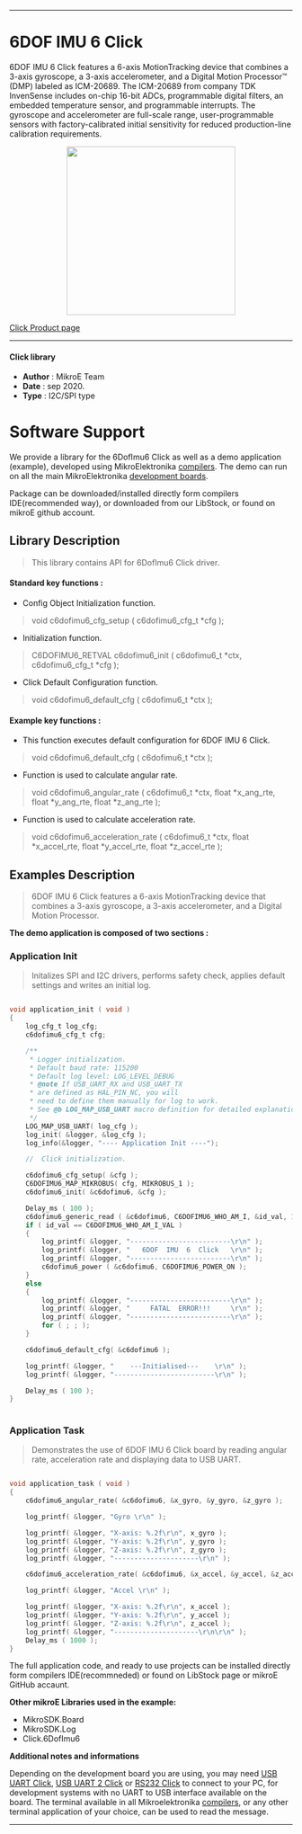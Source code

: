 
---
# 6DOF IMU 6 Click

6DOF IMU 6 Click features a 6-axis MotionTracking device that combines a 3-axis gyroscope, a 3-axis accelerometer, and a Digital Motion Processor™ (DMP) labeled as ICM-20689. The ICM-20689 from company TDK InvenSense includes on-chip 16-bit ADCs, programmable digital filters, an embedded temperature sensor, and programmable interrupts. The gyroscope and accelerometer are full-scale range, user-programmable sensors with factory-calibrated initial sensitivity for reduced production-line calibration requirements.

<p align="center">
  <img src="https://download.mikroe.com/images/click_for_ide/6dofimu6_click.png" height=300px>
</p>


[Click Product page](https://www.mikroe.com/6dof-imu-6-click)

---


#### Click library 

- **Author**        : MikroE Team
- **Date**          : sep 2020.
- **Type**          : I2C/SPI type


# Software Support

We provide a library for the 6DofImu6 Click 
as well as a demo application (example), developed using MikroElektronika 
[compilers](https://shop.mikroe.com/compilers). 
The demo can run on all the main MikroElektronika [development boards](https://shop.mikroe.com/development-boards).

Package can be downloaded/installed directly form compilers IDE(recommended way), or downloaded from our LibStock, or found on mikroE github account. 

## Library Description

> This library contains API for 6DofImu6 Click driver.

#### Standard key functions :

- Config Object Initialization function.
> void c6dofimu6_cfg_setup ( c6dofimu6_cfg_t *cfg ); 
 
- Initialization function.
> C6DOFIMU6_RETVAL c6dofimu6_init ( c6dofimu6_t *ctx, c6dofimu6_cfg_t *cfg );

- Click Default Configuration function.
> void c6dofimu6_default_cfg ( c6dofimu6_t *ctx );


#### Example key functions :

- This function executes default configuration for 6DOF IMU 6 Click.
> void c6dofimu6_default_cfg ( c6dofimu6_t *ctx );
 
- Function is used to calculate angular rate.
> void c6dofimu6_angular_rate ( c6dofimu6_t *ctx, float *x_ang_rte, float *y_ang_rte, float *z_ang_rte );

- Function is used to calculate acceleration rate.
> void c6dofimu6_acceleration_rate ( c6dofimu6_t *ctx, float *x_accel_rte, float *y_accel_rte, float *z_accel_rte );

## Examples Description

> 6DOF IMU 6 Click features a 6-axis MotionTracking device that combines a 3-axis gyroscope, 
> a 3-axis accelerometer, and a Digital Motion Processor. 

**The demo application is composed of two sections :**

### Application Init 

> Initalizes SPI and I2C drivers, performs safety check, applies default 
> settings and writes an initial log.

```c

void application_init ( void )
{
    log_cfg_t log_cfg;
    c6dofimu6_cfg_t cfg;

    /** 
     * Logger initialization.
     * Default baud rate: 115200
     * Default log level: LOG_LEVEL_DEBUG
     * @note If USB_UART_RX and USB_UART_TX 
     * are defined as HAL_PIN_NC, you will 
     * need to define them manually for log to work. 
     * See @b LOG_MAP_USB_UART macro definition for detailed explanation.
     */
    LOG_MAP_USB_UART( log_cfg );
    log_init( &logger, &log_cfg );
    log_info(&logger, "---- Application Init ----");

    //  Click initialization.

    c6dofimu6_cfg_setup( &cfg );
    C6DOFIMU6_MAP_MIKROBUS( cfg, MIKROBUS_1 );
    c6dofimu6_init( &c6dofimu6, &cfg );

    Delay_ms ( 100 );
    c6dofimu6_generic_read ( &c6dofimu6, C6DOFIMU6_WHO_AM_I, &id_val, 1 );
    if ( id_val == C6DOFIMU6_WHO_AM_I_VAL )
    {
        log_printf( &logger, "-------------------------\r\n" );
        log_printf( &logger, "   6DOF  IMU  6  Click   \r\n" );
        log_printf( &logger, "-------------------------\r\n" );
        c6dofimu6_power ( &c6dofimu6, C6DOFIMU6_POWER_ON );
    }
    else
    {
        log_printf( &logger, "-------------------------\r\n" );
        log_printf( &logger, "     FATAL  ERROR!!!     \r\n" );
        log_printf( &logger, "-------------------------\r\n" );
        for ( ; ; );
    }

    c6dofimu6_default_cfg( &c6dofimu6 );

    log_printf( &logger, "    ---Initialised---    \r\n" );
    log_printf( &logger, "-------------------------\r\n" );

    Delay_ms ( 100 );
}
  
```

### Application Task

> Demonstrates the use of 6DOF IMU 6 Click board by reading angular rate, acceleration rate 
> and displaying data to USB UART.

```c

void application_task ( void )
{
    c6dofimu6_angular_rate( &c6dofimu6, &x_gyro, &y_gyro, &z_gyro );

    log_printf( &logger, "Gyro \r\n" );

    log_printf( &logger, "X-axis: %.2f\r\n", x_gyro );
    log_printf( &logger, "Y-axis: %.2f\r\n", y_gyro );
    log_printf( &logger, "Z-axis: %.2f\r\n", z_gyro );
    log_printf( &logger, "---------------------\r\n" );

    c6dofimu6_acceleration_rate( &c6dofimu6, &x_accel, &y_accel, &z_accel );

    log_printf( &logger, "Accel \r\n" );

    log_printf( &logger, "X-axis: %.2f\r\n", x_accel );
    log_printf( &logger, "Y-axis: %.2f\r\n", y_accel );
    log_printf( &logger, "Z-axis: %.2f\r\n", z_accel );
    log_printf( &logger, "---------------------\r\n\r\n" );
    Delay_ms ( 1000 );
}  

```

The full application code, and ready to use projects can be  installed directly form compilers IDE(recommneded) or found on LibStock page or mikroE GitHub accaunt.

**Other mikroE Libraries used in the example:** 

- MikroSDK.Board
- MikroSDK.Log
- Click.6DofImu6

**Additional notes and informations**

Depending on the development board you are using, you may need 
[USB UART Click](https://shop.mikroe.com/usb-uart-click), 
[USB UART 2 Click](https://shop.mikroe.com/usb-uart-2-click) or 
[RS232 Click](https://shop.mikroe.com/rs232-click) to connect to your PC, for 
development systems with no UART to USB interface available on the board. The 
terminal available in all Mikroelektronika 
[compilers](https://shop.mikroe.com/compilers), or any other terminal application 
of your choice, can be used to read the message.



---
